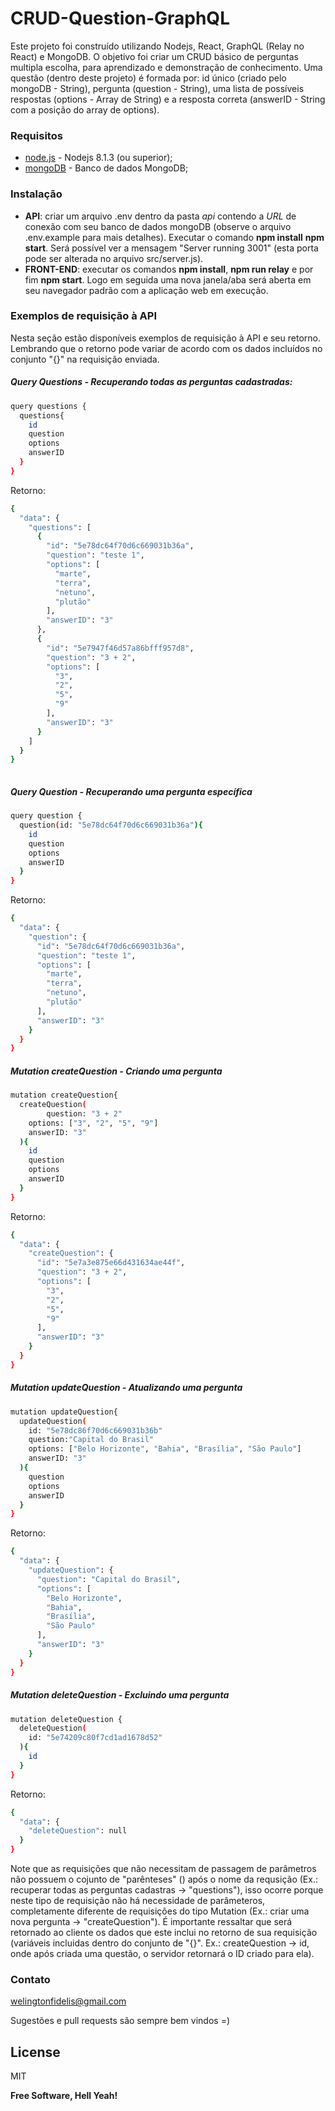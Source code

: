 # CRUD-Question-GraphQL

Este projeto foi construído utilizando Nodejs, React, GraphQL (Relay no React) e MongoDB. O objetivo foi criar um CRUD básico de perguntas multipla escolha, para aprendizado e demonstração de conhecimento.
Uma questão (dentro deste projeto) é formada por: id único (criado pelo mongoDB - String), pergunta (question - String), uma lista de possíveis respostas (options - Array de String) e a resposta correta (answerID - String com a posição do array de options).

### Requisitos

* [node.js] - Nodejs 8.1.3 (ou superior);
* [mongoDB] - Banco de dados MongoDB;


### Instalação

- **API**: criar um arquivo .env dentro da pasta *api* contendo a *URL* de conexão com seu banco de dados mongoDB (observe o arquivo .env.example para mais detalhes). Executar o comando **npm install**  **npm start**. Será possível ver a mensagem "Server running 3001" (esta porta pode ser alterada no arquivo src/server.js).
- **FRONT-END**: executar os comandos **npm install**, **npm run relay** e por fim **npm start**. Logo em seguida uma nova janela/aba será aberta em seu navegador padrão com a aplicação web em execução.


### Exemplos de requisição à API
Nesta seção estão disponíveis exemplos de requisição à API e seu retorno. Lembrando que o retorno pode variar de acordo com os dados incluídos no conjunto "{}" na requisição enviada.

##### Query Questions - Recuperando todas as perguntas cadastradas:

```sh
query questions {
  questions{
    id
    question
    options
    answerID
  }
}
```
Retorno:
```sh
{
  "data": {
    "questions": [
      {
        "id": "5e78dc64f70d6c669031b36a",
        "question": "teste 1",
        "options": [
          "marte",
          "terra",
          "netuno",
          "plutão"
        ],
        "answerID": "3"
      },
      {
        "id": "5e7947f46d57a86bfff957d8",
        "question": "3 + 2",
        "options": [
          "3",
          "2",
          "5",
          "9"
        ],
        "answerID": "3"
      }
    ]
  }
}
      
```
##### Query Question - Recuperando uma pergunta específica

```sh
query question {
  question(id: "5e78dc64f70d6c669031b36a"){
    id
    question
    options
    answerID
  }
}
```
Retorno:
```sh
{
  "data": {
    "question": {
      "id": "5e78dc64f70d6c669031b36a",
      "question": "teste 1",
      "options": [
        "marte",
        "terra",
        "netuno",
        "plutão"
      ],
      "answerID": "3"
    }
  }
}
```

##### Mutation createQuestion - Criando uma pergunta

```sh
mutation createQuestion{
  createQuestion(
		question: "3 + 2"
    options: ["3", "2", "5", "9"]
    answerID: "3"
  ){
    id
    question
    options
    answerID
  }
}
```
Retorno:
```sh
{
  "data": {
    "createQuestion": {
      "id": "5e7a3e875e66d431634ae44f",
      "question": "3 + 2",
      "options": [
        "3",
        "2",
        "5",
        "9"
      ],
      "answerID": "3"
    }
  }
}
```
##### Mutation updateQuestion - Atualizando uma pergunta

```sh
mutation updateQuestion{
  updateQuestion(
    id: "5e78dc86f70d6c669031b36b"
    question:"Capital do Brasil"
    options: ["Belo Horizonte", "Bahia", "Brasília", "São Paulo"]
    answerID: "3"
  ){
    question
    options
    answerID
  }
}
```
Retorno:
```sh
{
  "data": {
    "updateQuestion": {
      "question": "Capital do Brasil",
      "options": [
        "Belo Horizonte",
        "Bahia",
        "Brasília",
        "São Paulo"
      ],
      "answerID": "3"
    }
  }
}
```

##### Mutation deleteQuestion - Excluindo uma pergunta

```sh
mutation deleteQuestion {
  deleteQuestion(
    id: "5e74209c80f7cd1ad1678d52"
  ){
    id
  }
}
```
Retorno:
```sh
{
  "data": {
    "deleteQuestion": null
  }
}
```
Note que as requisições que não necessitam de passagem de parâmetros não possuem o cojunto de "parênteses" () após o nome da requsição (Ex.: recuperar todas as perguntas cadastras -> "questions"), isso ocorre porque neste tipo de requisição não há necessidade de parâmeteros, completamente diferente de requisições do tipo Mutation (Ex.: criar uma nova pergunta -> "createQuestion"). É importante ressaltar que será retornado ao cliente os dados que este inclui no retorno de sua requisição (variáveis incluidas dentro do conjunto de "{}". Ex.: createQuestion -> id, onde após criada uma questão, o servidor retornará o ID criado para ela).

### Contato

welingtonfidelis@gmail.com

Sugestões e pull requests são sempre bem vindos =)


License
----

MIT


**Free Software, Hell Yeah!**


[mongoDB]: <https://www.mongodb.com/>
[node.js]: <http://nodejs.org>


